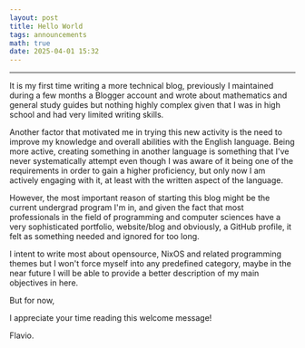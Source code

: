 ```yaml
---
layout: post
title: Hello World
tags: announcements
math: true
date: 2025-04-01 15:32 
---
```


---
It is my first time writing a more technical blog, previously I maintained during a few months a Blogger account and wrote about mathematics and general study guides but nothing highly complex given that I was in high school and had very limited writing skills.


Another factor that motivated me in trying this new activity is the need to improve my knowledge and overall abilities with the English language. Being more active, creating something in another language is something that I've never systematically attempt even though I was aware of it being one of the requirements in order to gain a higher proficiency, but only now I am actively engaging with it, at least with the written aspect of the language.

However, the most important reason of starting this blog might be the current undergrad program I'm in, and given the fact that most professionals in the field of programming and computer sciences have a very sophisticated portfolio, website/blog and obviously, a GitHub profile, it felt as something needed and ignored for too long.

I intent to write most about opensource, NixOS and related programming themes but I won't force myself into any predefined category, maybe in the near future I will be able to provide a better description of my main objectives in here.

But for now,

I appreciate your time reading this welcome message!

Flavio.
